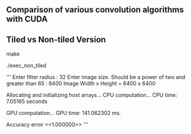 ## Comparison of various convolution algorithms with CUDA
## Tiled vs Non-tiled Version

make 

./exec_non_tiled

'''
Enter filter radius : 32
Enter image size. Should be a power of two and greater than 65 : 6400
Image Width x Height = 6400 x 6400

Allocating and initializing host arrays...
CPU computation...
CPU time: 7.05165 seconds

GPU computation...
GPU time: 141.062302 ms.

Accuracy error <<1.000000>>
'''